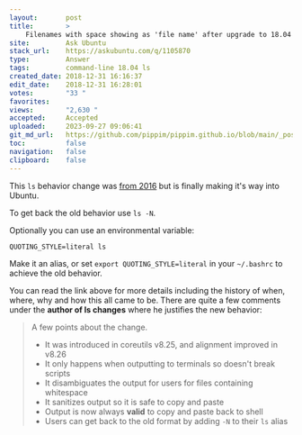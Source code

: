 ```yaml
---
layout:       post
title:        >
    Filenames with space showing as 'file name' after upgrade to 18.04
site:         Ask Ubuntu
stack_url:    https://askubuntu.com/q/1105870
type:         Answer
tags:         command-line 18.04 ls
created_date: 2018-12-31 16:16:37
edit_date:    2018-12-31 16:28:01
votes:        "33 "
favorites:    
views:        "2,630 "
accepted:     Accepted
uploaded:     2023-09-27 09:06:41
git_md_url:   https://github.com/pippim/pippim.github.io/blob/main/_posts/2018/2018-12-31-Filenames-with-space-showing-as-_file-name_-after-upgrade-to-18.04.md
toc:          false
navigation:   false
clipboard:    false
---
```


This `ls` behavior change was [from 2016][1] but is finally making it's way into Ubuntu.

To get back the old behavior use `ls -N`.

Optionally you can use an environmental variable:

``` 
QUOTING_STYLE=literal ls
```

Make it an alias, or set `export QUOTING_STYLE=literal` in your `~/.bashrc` to achieve the old behavior.

You can read the link above for more details including the history of when, where, why and how this all came to be. There are quite a few comments under the **author of ls changes** where he justifies the new behavior:


> A few points about the change.  
>   
> -    It was introduced in coreutils v8.25, and alignment improved in v8.26  
> -    It only happens when outputting to terminals so doesn't break scripts  
> -    It disambiguates the output for users for files containing whitespace  
> -    It sanitizes output so it is safe to copy and paste  
> -    Output is now always **valid** to copy and paste back to shell  
> -    Users can get back to the old format by adding `-N` to their `ls` alias  



  [1]: https://unix.stackexchange.com/questions/258679/why-is-ls-suddenly-wrapping-items-with-spaces-in-single-quotes
